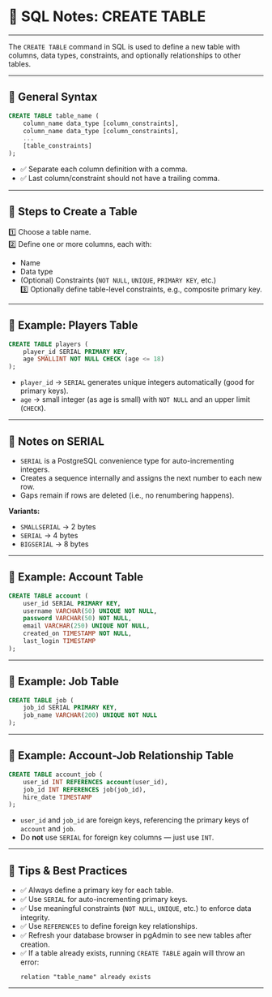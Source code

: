 # 📒 SQL Notes: CREATE TABLE

---

The `CREATE TABLE` command in SQL is used to define a new table with columns, data types, constraints, and optionally relationships to other tables.

---

## 🔷 General Syntax

```sql
CREATE TABLE table_name (
    column_name data_type [column_constraints],
    column_name data_type [column_constraints],
    ...
    [table_constraints]
);
```
- ✅ Separate each column definition with a comma.
- ✅ Last column/constraint should not have a trailing comma.

---

## 🔷 Steps to Create a Table

1️⃣ Choose a table name.  
2️⃣ Define one or more columns, each with:
   - Name
   - Data type
   - (Optional) Constraints (`NOT NULL`, `UNIQUE`, `PRIMARY KEY`, etc.)  
3️⃣ Optionally define table-level constraints, e.g., composite primary key.

---

## 🔷 Example: Players Table

```sql
CREATE TABLE players (
    player_id SERIAL PRIMARY KEY,
    age SMALLINT NOT NULL CHECK (age <= 18)
);
```
- `player_id` → `SERIAL` generates unique integers automatically (good for primary keys).
- `age` → small integer (as age is small) with `NOT NULL` and an upper limit (`CHECK`).

---

## 🔷 Notes on SERIAL

- `SERIAL` is a PostgreSQL convenience type for auto-incrementing integers.
- Creates a sequence internally and assigns the next number to each new row.
- Gaps remain if rows are deleted (i.e., no renumbering happens).

**Variants:**
- `SMALLSERIAL` → 2 bytes
- `SERIAL` → 4 bytes
- `BIGSERIAL` → 8 bytes

---

## 🔷 Example: Account Table

```sql
CREATE TABLE account (
    user_id SERIAL PRIMARY KEY,
    username VARCHAR(50) UNIQUE NOT NULL,
    password VARCHAR(50) NOT NULL,
    email VARCHAR(250) UNIQUE NOT NULL,
    created_on TIMESTAMP NOT NULL,
    last_login TIMESTAMP
);
```

---

## 🔷 Example: Job Table

```sql
CREATE TABLE job (
    job_id SERIAL PRIMARY KEY,
    job_name VARCHAR(200) UNIQUE NOT NULL
);
```

---

## 🔷 Example: Account-Job Relationship Table

```sql
CREATE TABLE account_job (
    user_id INT REFERENCES account(user_id),
    job_id INT REFERENCES job(job_id),
    hire_date TIMESTAMP
);
```
- `user_id` and `job_id` are foreign keys, referencing the primary keys of `account` and `job`.
- Do **not** use `SERIAL` for foreign key columns — just use `INT`.

---

## 🧪 Tips & Best Practices

- ✅ Always define a primary key for each table.
- ✅ Use `SERIAL` for auto-incrementing primary keys.
- ✅ Use meaningful constraints (`NOT NULL`, `UNIQUE`, etc.) to enforce data integrity.
- ✅ Use `REFERENCES` to define foreign key relationships.
- ✅ Refresh your database browser in pgAdmin to see new tables after creation.
- ✅ If a table already exists, running `CREATE TABLE` again will throw an error:  
  ```
  relation "table_name" already exists
  ```

---